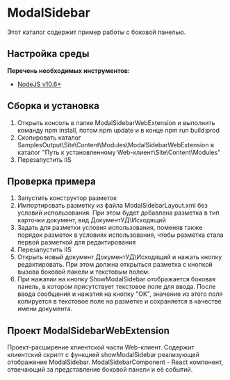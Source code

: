﻿# ModalSidebar

Этот каталог содержит пример работы с боковой панелью.

## Настройка среды

**Перечень необходимых инструментов:** 
* [NodeJS v10.6+](https://nodejs.org/en/)

## Сборка и установка

1. Открыть консоль в папке ModalSidebarWebExtension и выполнить команду npm install, потом  npm update и в конце npm run build:prod
2. Скопировать каталог SamplesOutput\Site\Content\Modules\ModalSidebarWebExtension в каталог "Путь к установленному Web-клиент\Site\Content\Modules"
3. Перезапустить IIS

## Проверка примера

1. Запустить конструктор разметок
2. Импортировать разметку из файла ModalSidebarLayout.xml без условий использования. При этом будет добавлена разметка в тип карточки документ, вид ДокументУД\Исходящий
3. Задать для разметки условия использования, поменяв также порядок разметок в условиях использования, чтобы разметка стала первой разметкой для редактирования 
4. Перезапустить IIS
5. Открыть новый документ ДокументУД\Исходящий и нажать кнопку редактировать. При этом должна открыться разметка с кнопкой вызова боковой панели и текстовым полем. 
6. При нажатии на кнопку ShowModalSidebar отображается боковая панель, в котором присутствует текстовое поле для ввода. После ввода сообщения и нажатия на кнопку "ОК", значение из этого поля копируется в текстовое поле на разметке и сохраняется в качестве имени документа.


## Проект ModalSidebarWebExtension

Проект-расширение клиентской части Web-клиент. Содержит клиентский скрипт c функцией showModalSidebar реализующей отображение ModalSidebar.
ModalSidebarComponent - React компонент, отвечающий за представление боковой панели и её событий.
